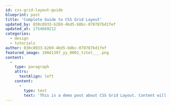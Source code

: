 ```yaml
---
id: css-grid-layout-guide
blueprint: post
title: 'Complete Guide to CSS Grid Layout'
updated_by: 030c8933-b269-4bd5-b8bc-070787bd1fef
updated_at: 1754669212
categories:
  - design
  - tutorials
author: 030c8933-b269-4bd5-b8bc-070787bd1fef
featured_image: 10041397_yy_0001_titel___.png
content:
  -
    type: paragraph
    attrs:
      textAlign: left
    content:
      -
        type: text
        text: 'This is a demo post about CSS Grid Layout. Content will be added later.'
---
```


